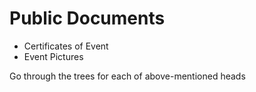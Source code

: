 # Public Documents
- Certificates of Event
- Event Pictures

Go through the trees for each of above-mentioned heads
